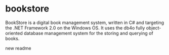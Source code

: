 # bookstore
BookStore is a digital book management system, written in C# and targeting the .NET Framework 2.0 on the Windows OS. It uses the db4o fully object-oriented database management system for the storing and querying of books.


new readme
